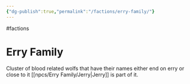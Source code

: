 ```yaml
---
{"dg-publish":true,"permalink":"/factions/erry-family/"}
---
```


#factions 
# Erry Family

Cluster of blood related wolfs that have their names either end on erry or close to it
[[npcs/Erry Family/Jerry\|Jerry]] is part of it.
